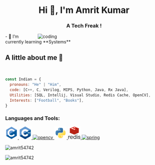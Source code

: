 <h1 align="center">Hi 👋, I'm Amrit Kumar</h1>
<h3 align="center">A Tech Freak !</h3>
<img align="right" alt="coding" width="400" src="https://media3.giphy.com/media/qgQUggAC3Pfv687qPC/giphy.gif">
- 🌱 I’m currently learning **Systems**

<!-- - 📫 How to reach me **amritraj5328k@gmail.com** -->

## A little about me 🚀

<br>

```javascript
const Indian = {
  pronouns: "He" | "Him",
  code: [C++, C, Verilog, MIPS, Python, Java, Rx Java],
  Utilities: [SQL, Intellij, Visual Studio, Redis Cache, OpenCV],
  Interests: ["Football", "Books"],
}
```

<h3 align="left">Languages and Tools:</h3>
<p align="left"> <a href="https://www.cprogramming.com/" target="_blank" rel="noreferrer"> <img src="https://raw.githubusercontent.com/devicons/devicon/master/icons/c/c-original.svg" alt="c" width="40" height="40"/> </a> <a href="https://www.w3schools.com/cpp/" target="_blank" rel="noreferrer"> <img src="https://raw.githubusercontent.com/devicons/devicon/master/icons/cplusplus/cplusplus-original.svg" alt="cplusplus" width="40" height="40"/> </a> <a href="https://opencv.org/" target="_blank" rel="noreferrer"> <img src="https://www.vectorlogo.zone/logos/opencv/opencv-icon.svg" alt="opencv" width="40" height="40"/> </a> <a href="https://www.python.org" target="_blank" rel="noreferrer"> <img src="https://raw.githubusercontent.com/devicons/devicon/master/icons/python/python-original.svg" alt="python" width="40" height="40"/> </a> <a href="https://redis.io" target="_blank" rel="noreferrer"> <img src="https://raw.githubusercontent.com/devicons/devicon/master/icons/redis/redis-original-wordmark.svg" alt="redis" width="40" height="40"/> </a> <a href="https://spring.io/" target="_blank" rel="noreferrer"> <img src="https://www.vectorlogo.zone/logos/springio/springio-icon.svg" alt="spring" width="40" height="40"/> </a> </p>

<p><img align="center" src="https://github-readme-stats.vercel.app/api/top-langs?username=amrit54742&show_icons=true&locale=en&layout=compact" alt="amrit54742" /></p>

<p><img align="center" src="https://github-readme-streak-stats.herokuapp.com/?user=amrit54742&" alt="amrit54742" /></p>
